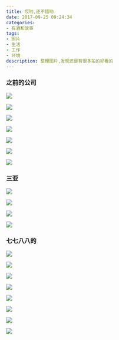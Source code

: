 ```yaml
---
title: 哎哟,还不错哟
date: 2017-09-25 09:24:34
categories: 
- 有酒和故事
tags: 
- 照片
- 生活
- 工作
- 环境
description: 整理图片,发现还是有很多拍的好看的
---
```


### 之前的公司
![](https://blog-anthony.s3-ap-northeast-1.amazonaws.com/blog/copy_20201213151106.jpeg)  

![](https://blog-anthony.s3-ap-northeast-1.amazonaws.com/blog/copy_20201213151126.jpeg)

![](https://blog-anthony.s3-ap-northeast-1.amazonaws.com/blog/copy_20201213151114.jpeg)

![](https://blog-anthony.s3-ap-northeast-1.amazonaws.com/blog/copy_20201213151140.jpeg)

![](https://blog-anthony.s3-ap-northeast-1.amazonaws.com/blog/copy_20201213151150.jpeg)

![](https://blog-anthony.s3-ap-northeast-1.amazonaws.com/blog/copy_20201213151201.jpeg)

![](https://blog-anthony.s3-ap-northeast-1.amazonaws.com/blog/copy_20201213151218.jpeg)

### 三亚

![](https://blog-anthony.s3-ap-northeast-1.amazonaws.com/blog/copy_20201213151232.jpeg)

![](https://blog-anthony.s3-ap-northeast-1.amazonaws.com/blog/copy_20201213151241.jpeg)

![](https://blog-anthony.s3-ap-northeast-1.amazonaws.com/blog/copy_20201213151251.jpeg)

![](https://blog-anthony.s3-ap-northeast-1.amazonaws.com/blog/copy_20201213151305.jpeg)


### 七七八八的
![](https://blog-anthony.s3-ap-northeast-1.amazonaws.com/blog/copy_20201213151316.jpeg)

![](https://blog-anthony.s3-ap-northeast-1.amazonaws.com/blog/copy_20201213151330.jpeg)

![](https://blog-anthony.s3-ap-northeast-1.amazonaws.com/blog/copy_20201213151342.jpeg)

![](https://blog-anthony.s3-ap-northeast-1.amazonaws.com/blog/copy_20201213151353.jpeg)

![](https://blog-anthony.s3-ap-northeast-1.amazonaws.com/blog/copy_20201213151403.jpeg)

![](https://blog-anthony.s3-ap-northeast-1.amazonaws.com/blog/copy_20201213151415.jpeg)

![](https://blog-anthony.s3-ap-northeast-1.amazonaws.com/blog/copy_20201213151443.jpeg)

![](https://blog-anthony.s3-ap-northeast-1.amazonaws.com/blog/copy_20201213151454.jpeg)
